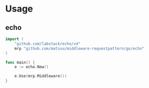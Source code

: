 # Usage


## echo

```go
import (
	"github.com/labstack/echo/v4"
	mrp "github.com/matsuu/middleware-requestpattern/go/echo"
)

func main() {
	e := echo.New()

	e.Use(mrp.Middleware())
}
```

